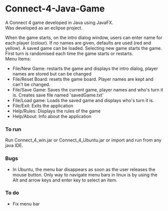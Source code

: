 # Connect-4-Java-Game
A Connect 4 game developed in Java using JavaFX.  
Was developed as an eclipse project.
  
  
When the game starts, on the intro dialog window, users can enter name for each player (colour). If no names are given, defaults are used (red and yellow). A saved game can be loaded. Selecting new game starts the game. First turn is randomised each time the game starts or restarts.  
Menu Items: 
 - File/New Game: restarts the game and displays the intro dialog, player names are stored but can be changed
 - File/Reset Board: resets the game board. Player names are kept and can't be changed.
 - File/Save Game: Saves the current game, player names and who's turn it is. Creates save file named 'savedGame.txt'
 - File/Load game: Loads the saved game and displays who's turn it is.
 - File/Exit: Exits the application
 - Help/Rules: Displays the rules of the game
 - Help/About: Info about the application

### To run
Run Connect_4_win.jar or Connect_4_Ubuntu.jar or import and run from any java IDE. 

### Bugs
* In Ubuntu, the menu bar disappears as soon as the user releases the mouse button. Only way to navigate menu bars in linux is by using the Alt and arrow keys and enter key to select an item.

### To do
* Fix menu bar
